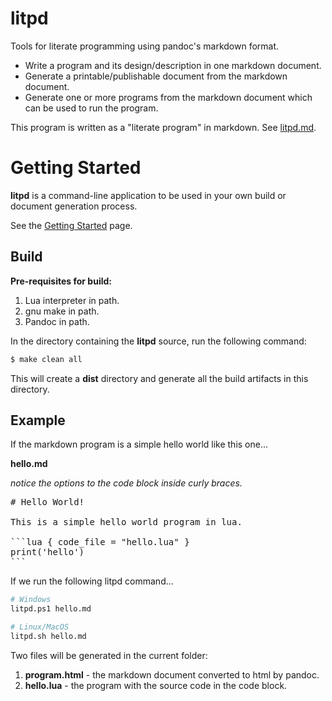 <!-- vim: set tw=80: -->

# litpd

Tools for literate programming using pandoc's markdown format.

* Write a program and its design/description in one markdown document.
* Generate a printable/publishable document from the markdown document.
* Generate one or more programs from the markdown document which can be used to
  run the program.

This program is written as a "literate program" in markdown. See
[litpd.md](litpd.md).

# Getting Started

**litpd** is a command-line application to be used in your own build or document
generation process.

See the [Getting Started](https://abhishekmishra.github.io/litpd/#getting-started) page.

## Build

**Pre-requisites for build:**

1. Lua interpreter in path.
2. gnu make in path.
3. Pandoc in path.

In the directory containing the **litpd** source, run the following command:

```bash
$ make clean all
```

This will create a **dist** directory and generate all the build artifacts in
this directory.

## Example

If the markdown program is a simple hello world like this one...

**hello.md**

*notice the options to the code block inside curly braces.*

<pre>
# Hello World!

This is a simple hello world program in lua.

```lua { code_file = "hello.lua" }
print('hello')
```
</pre>

If we run the following litpd command...

```bash
# Windows
litpd.ps1 hello.md

# Linux/MacOS
litpd.sh hello.md
```

Two files will be generated in the current folder:

1. **program.html** - the markdown document converted to html by pandoc.
2. **hello.lua** - the program with the source code in the code block.
